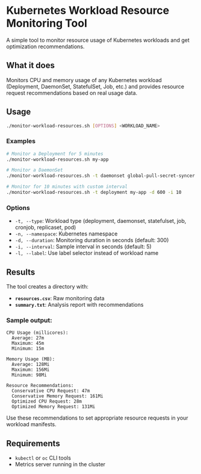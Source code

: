 # Kubernetes Workload Resource Monitoring Tool

A simple tool to monitor resource usage of Kubernetes workloads and get optimization recommendations.

## What it does

Monitors CPU and memory usage of any Kubernetes workload (Deployment, DaemonSet, StatefulSet, Job, etc.) and provides resource request recommendations based on real usage data.

## Usage

```bash
./monitor-workload-resources.sh [OPTIONS] <WORKLOAD_NAME>
```

### Examples

```bash
# Monitor a Deployment for 5 minutes
./monitor-workload-resources.sh my-app

# Monitor a DaemonSet
./monitor-workload-resources.sh -t daemonset global-pull-secret-syncer -n kube-system

# Monitor for 10 minutes with custom interval
./monitor-workload-resources.sh -t deployment my-app -d 600 -i 10
```

### Options

- `-t, --type`: Workload type (deployment, daemonset, statefulset, job, cronjob, replicaset, pod)
- `-n, --namespace`: Kubernetes namespace
- `-d, --duration`: Monitoring duration in seconds (default: 300)
- `-i, --interval`: Sample interval in seconds (default: 5)
- `-l, --label`: Use label selector instead of workload name

## Results

The tool creates a directory with:

- **`resources.csv`**: Raw monitoring data
- **`summary.txt`**: Analysis report with recommendations

### Sample output:

```
CPU Usage (millicores):
  Average: 27m
  Maximum: 45m
  Minimum: 15m

Memory Usage (MB):
  Average: 128Mi
  Maximum: 156Mi
  Minimum: 98Mi

Resource Recommendations:
  Conservative CPU Request: 47m
  Conservative Memory Request: 161Mi
  Optimized CPU Request: 28m
  Optimized Memory Request: 131Mi
```

Use these recommendations to set appropriate resource requests in your workload manifests.

## Requirements

- `kubectl` or `oc` CLI tools
- Metrics server running in the cluster